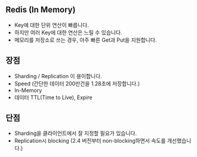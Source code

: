 ## Redis (In Memory)
* Key에 대한 단위 연산이 빠릅니다.
* 하지만 여러 Key에 대한 연산은 느릴 수 있습니다.
* 메모리를 저장소로 쓰는 경우, 아주 빠른 Get과 Put을 지원합니다.

## 장점
* Sharding / Replication 이 용이합니다.
* Speed (간단한 데이터 200만건을 1.28초에 저장합니다.)
* In-Memory
* 데이터 TTL(Time to Live), Expire

## 단점
* Sharding을 클라이언트에서 잘 지정할 필요가 있습니다.
* Replication시 blocking (2.4 버전부터 non-blocking하면서 속도를 개선했습니다.)